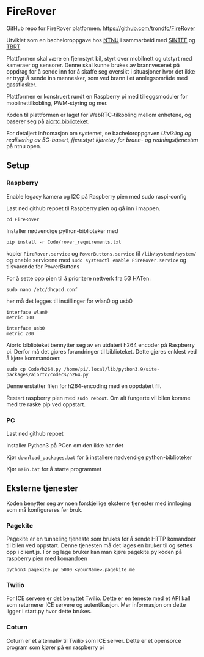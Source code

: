 # FireRover
GitHub repo for FireRover platformen.
https://github.com/trondfc/FireRover

Utviklet som en bacheloroppgave hos [NTNU](https://www.ntnu.no/) i sammarbeid med [SINTEF](https://www.sintef.no/) og [TBRT](https://tbrt.no/)

Plattformen skal være en fjernstyrt bil, styrt over mobilnett og utstyrt med kameraer og sensorer. Denne skal kunne brukes av brannvesenet på oppdrag for å sende inn for å skaffe seg oversikt i situasjoner hvor det ikke er trygt å sende inn mennesker, som ved brann i et annlegsområde med gassflasker. 

Plattformen er konstruert rundt en Raspberry pi med tilleggsmoduler for mobilnettilkobling, PWM-styring og mer.

Koden til plattformen er laget for WebRTC-tilkobling mellom enhetene, og baserer seg på [aiortc biblioteket](https://github.com/aiortc/aiortc).

For detaljert infromasjon om systemet, se bacheloroppgaven *Utvikling og realisering av
5G-basert, fjernstyrt kjøretøy for
brann- og redningstjenesten* på ntnu open. 

## Setup
### Raspberry
Enable legacy kamera og I2C på Raspberry pien med sudo raspi-config

Last ned github repoet til Raspberry pien og gå inn i mappen.
```
cd FireRover
```
Installer nødvendige python-biblioteker med 
```
pip install -r Code/rover_requirements.txt
```

kopier `FireRover.service` og `PowerButtons.service` til `/lib/systemd/system/` og enable servicene med `sudo systemctl enable FireRover.service` og tilsvarende for PowerButtons

For å sette opp pien til å prioritere nettverk fra 5G HATen:
```
sudo nano /etc/dhcpcd.conf
```
her må det legges til instillinger for wlan0 og usb0
```
interface wlan0
metric 300

interface usb0
metric 200
```

Aiortc biblioteket bennytter seg av en utdatert h264 encoder på Raspberry pi. Derfor må det gjøres forandringer til biblioteket. Dette gjøres enklest ved å kjøre kommandoen:
```
sudo cp Code/h264.py /home/pi/.local/lib/python3.9/site-packages/aiortc/codecs/h264.py
```
Denne erstatter filen for h264-encoding med en oppdatert fil.

Restart raspberry pien med `sudo reboot`. Om alt fungerte vil bilen komme med tre raske pip ved oppstart.

### PC
Last ned github repoet

Installer Python3 på PCen om den ikke har det

Kjør `download_packages.bat` for å installere nødvendige python-biblioteker

Kjør `main.bat` for å starte programmet

## Eksterne tjenester
Koden benytter seg av noen forskjellige eksterne tjenester med innloging som må konfigureres før bruk.
### Pagekite
Pagekite er en tunneling tjeneste som brukes for å sende HTTP komandoer til bilen ved oppstart. Denne tjenesten må det lages en bruker til og settes opp i client.js.
For og lage bruker kan man kjøre pagekite.py koden på raspberry pien med komandoen 
```
python3 pagekite.py 5000 <yourName>.pagekite.me
```

### Twilio
For ICE servere er det benyttet Twilio. Dette er en teneste med et API kall som returnerer ICE servere og autentikasjon. Mer informasjon om dette ligger i start.py hvor dette brukes.

### Coturn
Coturn er et alternativ til Twilio som ICE server. Dette er et opensorce program som kjører på en raspberry pi
